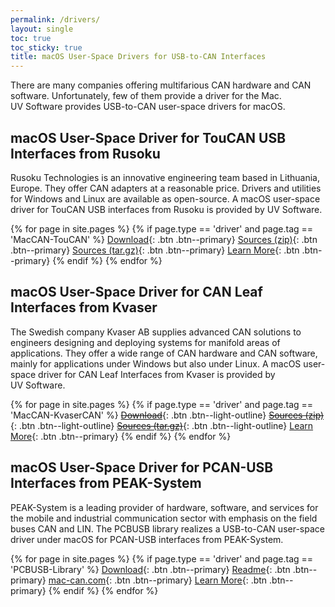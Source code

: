 ```yaml
---
permalink: /drivers/
layout: single
toc: true
toc_sticky: true
title: macOS User-Space Drivers for USB-to-CAN Interfaces
---
```

There are many companies offering multifarious CAN hardware and CAN software.
Unfortunately, few of them provide a driver for the Mac.
UV&nbsp;Software provides USB-to-CAN user-space drivers for macOS.

## macOS User-Space Driver for TouCAN USB Interfaces from Rusoku

Rusoku Technologies is an innovative engineering team based in Lithuania, Europe.
They offer CAN adapters at a reasonable price.
Drivers and utilities for Windows and Linux are available as open-source.
A macOS user-space driver for TouCAN USB interfaces from Rusoku is provided by UV&nbsp;Software.

{% for page in site.pages %}
{% if page.type == 'driver' and page.tag == 'MacCAN-TouCAN' %}
[Download]({{page.latest}}){: .btn .btn--primary}
[Sources (zip)]({{page.srczip}}){: .btn .btn--primary}
[Sources (tar.gz)]({{page.srctar}}){: .btn .btn--primary}
[Learn More](/drivers/RusokuCAN/){: .btn .btn--primary}
{% endif %}
{% endfor %}

## macOS User-Space Driver for CAN Leaf Interfaces from Kvaser

The Swedish company Kvaser AB supplies advanced CAN solutions to engineers designing and deploying systems for manifold areas of applications.
They offer a wide range of CAN hardware and CAN software, mainly for applications under Windows but also under Linux.
A macOS user-space driver for CAN Leaf Interfaces from Kvaser is provided by UV&nbsp;Software.

{% for page in site.pages %}
{% if page.type == 'driver' and page.tag == 'MacCAN-KvaserCAN' %}
[~~Download~~]({{page.latest}}){: .btn .btn--light-outline}
[~~Sources (zip)~~]({{page.srczip}}){: .btn .btn--light-outline}
[~~Sources (tar.gz)~~]({{page.srctar}}){: .btn .btn--light-outline}
[Learn More](/drivers/KvaserCAN/){: .btn .btn--primary}
{% endif %}
{% endfor %}

## macOS User-Space Driver for PCAN-USB Interfaces from PEAK-System

PEAK-System is a leading provider of hardware, software, and services for the mobile and industrial communication sector with emphasis on the field buses CAN and LIN.
The PCBUSB library realizes a USB-to-CAN user-space driver under macOS for PCAN-USB interfaces from PEAK-System.

{% for page in site.pages %}
{% if page.type == 'driver' and page.tag == 'PCBUSB-Library' %}
[Download]({{page.latest}}){: .btn .btn--primary}
[Readme]({{page.readme}}){: .btn .btn--primary}
[mac-can.com](https://mac-can.com){: .btn .btn--primary}
[Learn More](/drivers/libPCBUSB.html){: .btn .btn--primary}
{% endif %}
{% endfor %}
